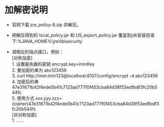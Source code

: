 # 加解密说明

* 官网下载 jce_policy-8.zip 并解压。  
 
* 把解压得到的 local_policy.jar 和 US_export_policy.jar 覆盖到jdk安装目录下:%JAVA_HOME%\jre\lib\security   

* 调相应的端点接口，例如：  
    [对称加密]   
        1. 设置服务器的密钥 encrypt.key=iminKey  
        2. 要加密的串为 abc123456   
        3. curl http://imin:imin123@localhost:6107/config/encrypt -d abc123456   
        4. 加密后的串 47e31671b42f4ede0b41c7123ad777f0f453cba84d38f53edfbdf3fc20b544fc   
        5. 使用方式 xxx.yyy.zzz={cipher}47e31671b42f4ede0b41c7123ad777f0f453cba84d38f53edfbdf3fc20b544fc   
    [非对称加密]   
        1. ......   
